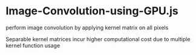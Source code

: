 # Image-Convolution-using-GPU.js


perform image convolution by applying kernel matrix on all pixels


Separable kernel matrices incur higher computational cost due to multiple kernel function usage
